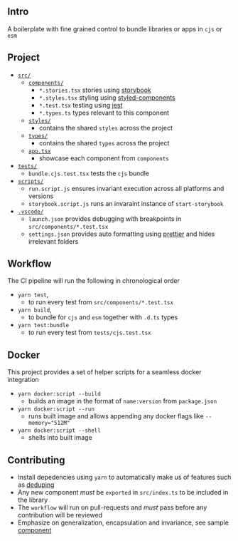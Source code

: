 ## Intro

A boilerplate with fine grained control to bundle libraries or apps in `cjs` or `esm`

## Project

- [`src/`](src)
  - [`components/`](src/components)
    - `*.stories.tsx` stories using [storybook](https://github.com/storybookjs/storybook)
    - `*.styles.tsx` styling using [styled-components](https://github.com/styled-components/styled-components)
    - `*.test.tsx` testing using [jest](https://github.com/facebook/jest)
    - `*.types.ts` types relevant to this component
  - [`styles/`](src/styles)
    - contains the shared `styles` across the project
  - [`types/`](src/types)
    - contains the shared `types` across the project
  - [`app.tsx`](src/app.tsx)
    - showcase each component from `components`
- [`tests/`](tests)
  - `bundle.cjs.test.tsx` tests the `cjs` bundle
- [`scripts/`](scripts)
  - `run.script.js` ensures invariant execution across all platforms and versions
  - `storybook.script.js` runs an invaraint instance of `start-storybook`
- [`.vscode/`](.vscode)
  - `launch.json` provides debugging with breakpoints in `src/components/*.test.tsx`
  - `settings.json` provides auto formatting using [prettier](https://marketplace.visualstudio.com/items?itemName=esbenp.prettier-vscode) and hides irrelevant folders

## Workflow

The CI pipeline will run the following in chronological order

- `yarn test`,
  - to run every test from `src/components/*.test.tsx`
- `yarn build`,
  - to bundle for `cjs` and `esm` together with `.d.ts` types
- `yarn test:bundle`
  - to run every test from `tests/cjs.test.tsx`

## Docker

This project provides a set of helper scripts for a seamless docker integration

- `yarn docker:script --build`
  - builds an image in the format of `name:version` from `package.json`
- `yarn docker:script --run`
  - runs built image and allows appending any docker flags like `--memory="512M"`
- `yarn docker:script --shell`
  - shells into built image

## Contributing

- Install depedencies using `yarn` to automatically make us of features such as [deduping](https://classic.yarnpkg.com/en/docs/cli/dedupe)
- Any new component _must_ be `exported` in `src/index.ts` to be included in the library
- The `workflow` will run on pull-requests and _must_ pass before any contribution will be reviewed
- Emphasize on generalization, encapsulation and invariance, see sample [component]()
